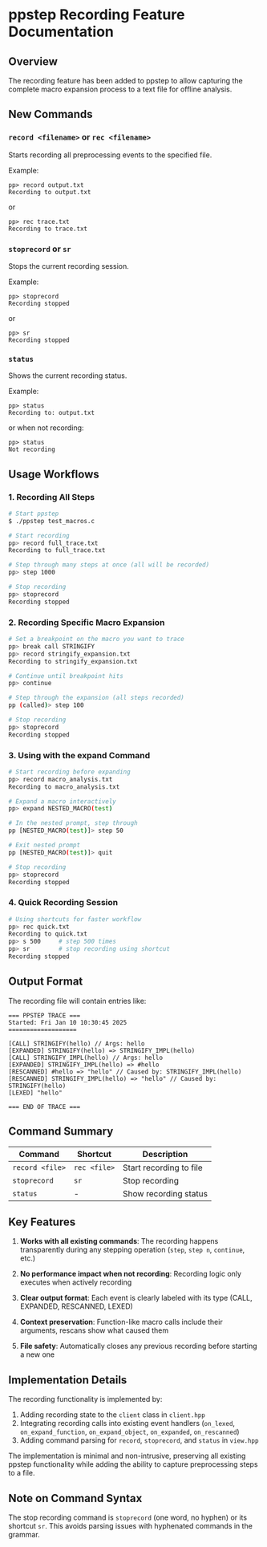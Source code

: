 # ppstep Recording Feature Documentation

## Overview
The recording feature has been added to ppstep to allow capturing the complete macro expansion process to a text file for offline analysis.

## New Commands

### `record <filename>` or `rec <filename>`
Starts recording all preprocessing events to the specified file.

Example:
```
pp> record output.txt
Recording to output.txt
```

or

```
pp> rec trace.txt
Recording to trace.txt
```

### `stoprecord` or `sr`
Stops the current recording session.

Example:
```
pp> stoprecord
Recording stopped
```

or

```
pp> sr
Recording stopped
```

### `status`
Shows the current recording status.

Example:
```
pp> status
Recording to: output.txt
```

or when not recording:
```
pp> status
Not recording
```

## Usage Workflows

### 1. Recording All Steps
```bash
# Start ppstep
$ ./ppstep test_macros.c

# Start recording
pp> record full_trace.txt
Recording to full_trace.txt

# Step through many steps at once (all will be recorded)
pp> step 1000

# Stop recording
pp> stoprecord
Recording stopped
```

### 2. Recording Specific Macro Expansion
```bash
# Set a breakpoint on the macro you want to trace
pp> break call STRINGIFY
pp> record stringify_expansion.txt
Recording to stringify_expansion.txt

# Continue until breakpoint hits
pp> continue

# Step through the expansion (all steps recorded)
pp (called)> step 100

# Stop recording
pp> stoprecord
Recording stopped
```

### 3. Using with the expand Command
```bash
# Start recording before expanding
pp> record macro_analysis.txt
Recording to macro_analysis.txt

# Expand a macro interactively
pp> expand NESTED_MACRO(test)

# In the nested prompt, step through
pp [NESTED_MACRO(test)]> step 50

# Exit nested prompt
pp [NESTED_MACRO(test)]> quit

# Stop recording
pp> stoprecord
Recording stopped
```

### 4. Quick Recording Session
```bash
# Using shortcuts for faster workflow
pp> rec quick.txt
Recording to quick.txt
pp> s 500     # step 500 times
pp> sr        # stop recording using shortcut
Recording stopped
```

## Output Format

The recording file will contain entries like:

```
=== PPSTEP TRACE ===
Started: Fri Jan 10 10:30:45 2025
===================

[CALL] STRINGIFY(hello) // Args: hello
[EXPANDED] STRINGIFY(hello) => STRINGIFY_IMPL(hello)
[CALL] STRINGIFY_IMPL(hello) // Args: hello
[EXPANDED] STRINGIFY_IMPL(hello) => #hello
[RESCANNED] #hello => "hello" // Caused by: STRINGIFY_IMPL(hello)
[RESCANNED] STRINGIFY_IMPL(hello) => "hello" // Caused by: STRINGIFY(hello)
[LEXED] "hello"

=== END OF TRACE ===
```

## Command Summary

| Command | Shortcut | Description |
|---------|----------|-------------|
| `record <file>` | `rec <file>` | Start recording to file |
| `stoprecord` | `sr` | Stop recording |
| `status` | - | Show recording status |

## Key Features

1. **Works with all existing commands**: The recording happens transparently during any stepping operation (`step`, `step n`, `continue`, etc.)

2. **No performance impact when not recording**: Recording logic only executes when actively recording

3. **Clear output format**: Each event is clearly labeled with its type (CALL, EXPANDED, RESCANNED, LEXED)

4. **Context preservation**: Function-like macro calls include their arguments, rescans show what caused them

5. **File safety**: Automatically closes any previous recording before starting a new one

## Implementation Details

The recording functionality is implemented by:

1. Adding recording state to the `client` class in `client.hpp`
2. Integrating recording calls into existing event handlers (`on_lexed`, `on_expand_function`, `on_expand_object`, `on_expanded`, `on_rescanned`)
3. Adding command parsing for `record`, `stoprecord`, and `status` in `view.hpp`

The implementation is minimal and non-intrusive, preserving all existing ppstep functionality while adding the ability to capture preprocessing steps to a file.

## Note on Command Syntax

The stop recording command is `stoprecord` (one word, no hyphen) or its shortcut `sr`. This avoids parsing issues with hyphenated commands in the grammar.